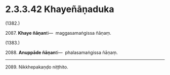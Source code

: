 # 2.3.3.42 Khayeñāṇaduka

(1382.)

2087\. **Khaye ñāṇan**ti—  maggasamaṅgissa ñāṇaṃ.

(1383.)

2088\. **Anuppāde ñāṇan**ti—  phalasamaṅgissa ñāṇaṃ.

---

2089\. Nikkhepakaṇḍo niṭṭhito.
